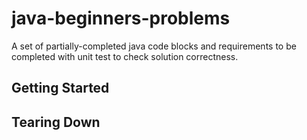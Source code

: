 # java-beginners-problems

A set of partially-completed java code blocks and requirements to be completed with unit test to check solution correctness.

## Getting Started


## Tearing Down